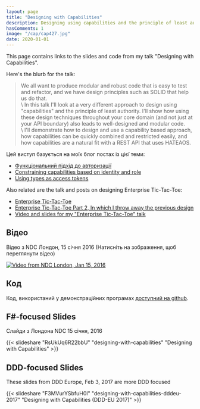 ```yaml
---
layout: page
title: "Designing with Capabilities"
description: Designing using capabilities and the principle of least authority
hasComments: 1
image: "/cap/cap427.jpg"
date: 2020-01-01
---
```


This page contains links to the slides and code from my talk "Designing with Capabilities".

Here's the blurb for the talk:


> We all want to produce modular and robust code that is easy to test and refactor,   and we have design principles such as SOLID that help us do that.\
  \ In this talk I'll look at a very different approach to design using "capabilities" and the principle of least authority. I'll show how using these design techniques throughout your core domain (and not just at your API boundary) also   leads to well-designed and modular code.\
  \ I'll demonstrate how to design and use a capability based approach, how capabilities can be quickly combined and restricted easily, and how capabilities are a natural fit with a REST API that uses HATEAOS.

Цей виступ базується на моїх блог постах із цієї теми:

* [Функціональний підхід до авторизації](/posts/capability-based-security/)
* [Constraining capabilities based on identity and role](/posts/capability-based-security-2/)
* [Using types as access tokens](/posts/capability-based-security-3/)

Also related are the talk and posts on designing Enterprise Tic-Tac-Toe:

* [Enterprise Tic-Tac-Toe](/posts/enterprise-tic-tac-toe/)
* [Enterprise Tic-Tac-Toe Part 2, In which I throw away the previous design](/posts/enterprise-tic-tac-toe-2/)
* [Video and slides for my "Enterprise Tic-Tac-Toe" talk](/ettt/)

## Відео

Відео з NDC Лондон, 15 січня 2016 (Натисніть на зображення, щоб переглянути відео)

[![Video from NDC London, Jan 15, 2016](cap427.jpg)](https://goo.gl/hmzGFn)

## Код

Код, використаний у демонстраційних програмах [доступний на github](https://github.com/swlaschin/DesigningWithCapabilities).

## F#-focused Slides

Слайди з Лондона NDC 15 січня, 2016

{{< slideshare "RsUkUq6R22bbU" "designing-with-capabilities" "Designing with Capabilities" >}}

## DDD-focused Slides

These slides from DDD Europe, Feb 3, 2017 are more DDD focused

{{< slideshare "F3MVurYSbfuH0l" "designing-with-capabilities-dddeu-2017" "Designing with Capabilities (DDD-EU 2017)" >}}



